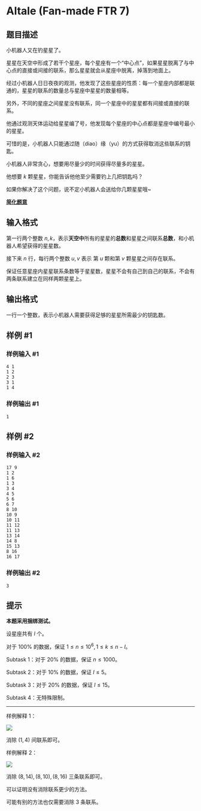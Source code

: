 # Altale (Fan-made FTR 7)

## 题目描述

小机器人又在钓星星了。

星星在天空中形成了若干个星座，每个星座有一个“中心点”，如果星星脱离了与中心点的直接或间接的联系，那么星星就会从星座中脱离，掉落到地面上。

经过小机器人日日夜夜的观测，他发现了这些星座的性质：每一个星座内部都是联通的，星星的联系的数量总与星座中星星的数量相等。

另外，不同的星座之间星星没有联系，同一个星座中的星星都有间接或直接的联系。

他通过观测天体运动给星星编了号，他发现每个星座的中心点都是星座中编号最小的星星。

可惜的是，小机器人只能通过随（diao）缘（yu）的方式获得取消这些联系的钥匙。

小机器人非常贪心，想要用尽量少的时间获得尽量多的星星。

他想要 $k$ 颗星星，你能告诉他他至少需要钓上几把钥匙吗？

如果你解决了这个问题，说不定小机器人会送给你几颗星星哦~

**[简化题意](https://www.luogu.com.cn/paste/5nhqqjzm)**

## 输入格式

第一行两个整数 $n,k$，表示**天空中**所有的星星的**总数**和星星之间联系**总数**，和小机器人希望获得的星星数。

接下来 $n$ 行，每行两个整数 $u,v$ 表示 第 $u$ 颗和第 $v$ 颗星星之间存在联系。

保证任意星座内星星联系条数等于星星数，星星不会有自己到自己的联系，不会有两条联系建立在同样两颗星星上。

## 输出格式

一行一个整数，表示小机器人需要获得足够的星星所需最少的钥匙数。

## 样例 #1

### 样例输入 #1
```
4 1
1 2
2 3
3 1
1 4
```

### 样例输出 #1

```
1
```

## 样例 #2

### 样例输入 #2
```
17 9
1 2
1 6
1 3
3 4
4 5
5 6
6 7
8 10
10 9
10 11
11 12
11 13
13 14
14 8
15 13
8 16
16 17
```

### 样例输出 #2

```
3
```

## 提示

**本题采用捆绑测试。**

设星座共有 $l$ 个。

对于 $100\%$ 的数据，保证 $1\le n\le 10^6,1\le k\le n-l$。

Subtask 1：对于 $20\%$ 的数据，保证 $n\le 1000$。

Subtask 2：对于 $10\%$ 的数据，保证 $l\le 5$。

Subtask 3：对于 $20\%$ 的数据，保证 $l\le 15$。

Subtask 4：无特殊限制。

----

样例解释 $1$：

![](https://cdn.luogu.com.cn/upload/image_hosting/ov9db62k.png)

消除 $(1,4)$ 间联系即可。

样例解释 $2$：

![](https://cdn.luogu.com.cn/upload/image_hosting/wh22obzj.png)

消除 $(8,14),(8,10),(8,16)$ 三条联系即可。

可以证明没有消除联系更少的方法。

可能有别的方法也仅需要消除 $3$ 条联系。
